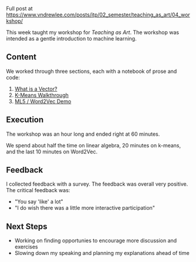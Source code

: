 Full post at https://www.vndrewlee.com/posts/itp/02_semester/teaching_as_art/04_workshop/

This week taught my workshop for *Teaching as Art*. The workshop was intended as a gentle introduction to machine learning.

## Content

We worked through three sections, each with a notebook of prose and code:

1. [What is a Vector?](https://beta.observablehq.com/@vndrewlee/linear-algebra-scratchpad)
2. [K-Means Walkthrough](https://beta.observablehq.com/@vndrewlee/kmeans-workshop)
3. [ML5 / Word2Vec Demo](https://beta.observablehq.com/@vndrewlee/bare-minimum-ml5-demo)

## Execution

The workshop was an hour long and ended right at 60 minutes.

We spend about half the time on linear algebra, 20 minutes on k-means, and the last 10 minutes on Word2Vec.

## Feedback

I collected feedback with a survey. The feedback was overall very positive. The critical feedback was:

- "You say 'like' a lot"
- "I do wish there was a little more interactive participation"

## Next Steps

- Working on finding opportunies to encourage more discussion and exercises
- Slowing down my speaking and planning my explanations ahead of time